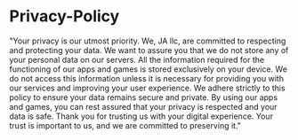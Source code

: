 # Privacy-Policy

"Your privacy is our utmost priority. We, JA llc, are committed to respecting and protecting your data. We want to assure you that we do not store any of your personal data on our servers. All the information required for the functioning of our apps and games is stored exclusively on your device. We do not access this information unless it is necessary for providing you with our services and improving your user experience. We adhere strictly to this policy to ensure your data remains secure and private. By using our apps and games, you can rest assured that your privacy is respected and your data is safe. Thank you for trusting us with your digital experience. Your trust is important to us, and we are committed to preserving it."

